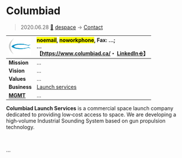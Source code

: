# Columbiad
> 2020.06.28 [🚀](../../index/index.md) [despace](../index.md) → [Contact](../contact.md)

|[![](../f/contact/c/columbiad_logo1_thumb.png)](../f/contact/c/columbiad_logo1.png)|<mark>noemail</mark>, <mark>noworkphone</mark>, Fax: …;<br> *…*<br> 【<https://www.columbiad.ca/>・ [LinkedIn ⎆](https://www.linkedin.com/company/columbiad/)】|
|:--|:--|
|**Mission**|…|
|**Vision**|…|
|**Values**|…|
|**Business**|[Launch services](../lv.md)|
|**[MGMT](../mgmt.md)**|…|

**Columbiad Launch Services** is a commercial space launch company dedicated to providing low‑cost access to space. We are developing a high‑volume Industrial Sounding System based on gun propulsion technology.

<p style="page-break-after:always"> </p>

…

